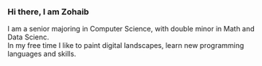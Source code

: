 ### Hi there, I am Zohaib
I am a senior majoring in Computer Science, with double minor in Math and Data Scienc.\
In my free time I like to paint digital landscapes, learn new programming languages and skills.

<!--
**ZDON-Official/ZDON-Official** is a ✨ _special_ ✨ repository because its `README.md` (this file) appears on your GitHub profile.

- 🔭 I’m currently working on CS degree\
- 🌱 I’m currently learning Data Science 
-->
